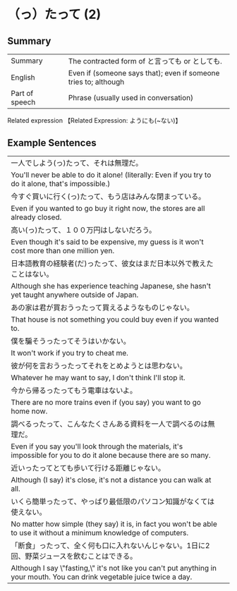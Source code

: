 # （っ）たって (2)

## Summary

<table><tr>   <td>Summary<td>   <td>The contracted form of と言っても or としても.</td><tr><tr>   <td>English<td>   <td>Even if (someone says that); even if someone tries to; although</td><tr><tr>   <td>Part of speech<td>   <td>Phrase (usually used in conversation)</td><tr></table><tr>   <td>Related expression<td>   <td>【Related Expression: ようにも(~ない)】</td><tr></table></table>

## Example Sentences

<table><tr><td>一人でしよう(っ)たって、それは無理だ。<td><tr><tr><td>You'll never be able to do it alone! (literally: Even if you try to do it alone, that's impossible.)<td><tr><tr><td>今すぐ買いに行く(っ)たって、もう店はみんな閉まっている。<td><tr><tr><td>Even if you wanted to go buy it right now, the stores are all already closed.<td><tr><tr><td>高い(っ)たって、１００万円はしないだろう。<td><tr><tr><td>Even though it's said to be expensive, my guess is it won't cost more than one million yen.<td><tr><tr><td>日本語教育の経験者(だ)ったって、彼女はまだ日本以外で教えたことはない。<td><tr><tr><td>Although she has experience teaching Japanese, she hasn't yet taught anywhere outside of Japan.<td><tr><tr><td>あの家は君が買おうったって買えるようなものじゃない。<td><tr><tr><td>That house is not something you could buy even if you wanted to.<td><tr><tr><td>僕を騙そうったってそうはいかない。<td><tr><tr><td>It won't work if you try to cheat me.<td><tr><tr><td>彼が何を言おうったってそれをとめようとは思わない。<td><tr><tr><td>Whatever he may want to say, I don't think I'll stop it.<td><tr><tr><td>今から帰るったってもう電車はないよ。<td><tr><tr><td>There are no more trains even if (you say) you want to go home now.<td><tr><tr><td>調べるったって、こんなたくさんある資料を一人で調べるのは無理だ。<td><tr><tr><td>Even if you say you'll look through the materials, it's impossible for you to do it alone because there are so many.<td><tr><tr><td>近いったってとても歩いて行ける距離じゃない。<td><tr><tr><td>Although (I say) it's close, it's not a distance you can walk at all.<td><tr><tr><td>いくら簡単ったって、やっぱり最低限のパソコン知識がなくては使えない。<td><tr><tr><td>No matter how simple (they say) it is, in fact you won't be able to use it without a minimum knowledge of computers.<td><tr><tr><td>「断食」ったって、全く何も口に入れないんじゃない。1日に2回、野菜ジュースを飲むことはできる。<td><tr><tr><td>Although I say \"fasting,\" it's not like you can't put anything in your mouth. You can drink vegetable juice twice a day.<td><tr></table>

